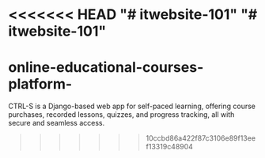 <<<<<<< HEAD
"# itwebsite-101" 
"# itwebsite-101" 
=======
# online-educational-courses-platform-
CTRL-S is a Django-based web app for self-paced learning, offering course purchases, recorded lessons, quizzes, and progress tracking, all with secure and seamless access.
>>>>>>> 10ccbd86a422f87c3106e89f13eef13319c48904
